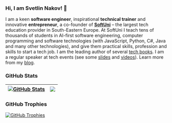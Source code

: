 ### Hi, I am Svetlin Nakov! 👋

I am a keen **software engineer**, inspirational **technical trainer** and innovative **entrepreneur**, a co-founder of **[SoftUni](https://softuni.org)** – the largest tech education provider in South-Eastern Europe. At SoftUni I teach tens of thousands of students in AI-first software engineering, computer programming and software technologies (with JavaScript, Python, C#, Java and many other technologies), and give them practical skills, profession and skills to start a tech job. I am the leading author of several [tech books](https://nakov.com/books). I am a regular speaker at tech events (see some [slides](https://www.slideshare.net/nakov/presentations) and [videos](https://www.youtube.com/c/CodeWithNakov)). Learn more from my [blog](https://nakov.com).

### GitHub Stats

| <a href="#"><img align="center" src="https://github-readme-stats.vercel.app/api?username=nakov&show_icons=true&include_all_commits=true&hide_border=true" alt="GitHub Stats" /></a> | <a href="#"><img align="center" src="https://github-readme-stats.vercel.app/api/top-langs/?username=nakov&layout=compact&hide_border=true" /></a> |
| ------------- | ------------- |

### GitHub Trophies

<a href="#"><img align="center" src="https://github-profile-trophy.vercel.app/?username=nakov&column=7" alt="GitHub Trophies" /></a>
